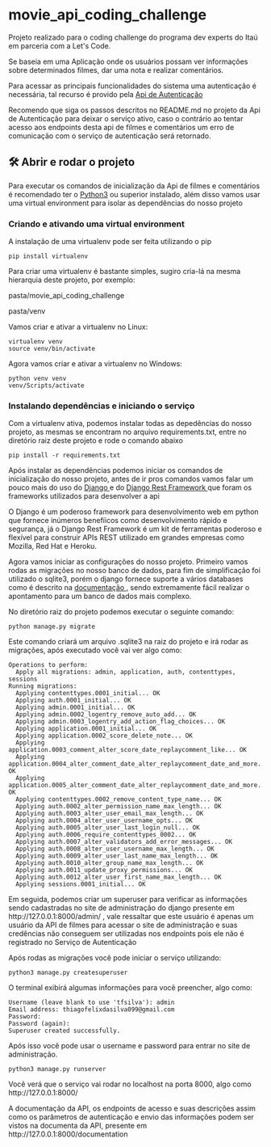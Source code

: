 # movie_api_coding_challenge
<p>Projeto realizado para o coding challenge do programa dev experts do Itaú em parceria com a Let's Code.</p>
<p>Se baseia em uma Aplicação onde os usuários possam ver informações sobre determinados filmes, dar uma nota e realizar comentários.</p>
<p>Para acessar as principais funcionalidades do sistema uma autenticação é necessária, tal recurso é provido pela 
<a href="https://github.com/thiagofelix1/authorization_api_coding_challenge"> Api de Autenticação </a> </p>
<p>Recomendo que siga os passos descritos no 
README.md no projeto da Api de Autenticação para deixar o serviço ativo, caso o contrário ao tentar acesso aos endpoints desta api de filmes e comentários um erro
de comunicação com o serviço de autenticação será retornado.</p>

## 🛠️ Abrir e rodar o projeto
<p>Para executar os comandos de inicialização da Api de filmes e comentários é recomendado ter o 
<a href="https://www.python.org/downloads/">Python3</a> ou superior instalado, além disso vamos usar uma virtual environment para isolar
as dependências do nosso projeto</p>
<h3>Criando e ativando uma virtual environment</h3>
<p> A instalação de uma virtualenv pode ser feita utilizando o pip </p>

```
pip install virtualenv
```
<p>Para criar uma virtualenv é bastante simples, sugiro cria-lá na mesma hierarquia deste projeto, por exemplo:</p>
<p>pasta/movie_api_coding_challenge </p>
<p>pasta/venv</p>
<p>Vamos criar e ativar a virtualenv no Linux:</p>

```
virtualenv venv
source venv/bin/activate
```
<p> Agora vamos criar e ativar a virtualenv no Windows:</p>

```
python venv venv
venv/Scripts/activate

```
<h3>Instalando dependências e iniciando o serviço</h3>
<p>Com a virtualenv ativa, podemos instalar todas as depedências do nosso projeto, as mesmas se encontram no arquivo requirements.txt, entre
no diretório raiz deste projeto e rode o comando abaixo</p>

```
pip install -r requirements.txt
```

<p> Após instalar as dependências podemos iniciar os comandos de inicialização do nosso projeto, antes de ir pros comandos vamos falar um pouco
mais do uso do <a href="https://www.djangoproject.com/"> Django </a> e do <a href="https://www.django-rest-framework.org/"> Django Rest Framework </a> que foram os frameworks utilizados para desenvolver a api</p>
<p>O Django é um poderoso framework para desenvolvimento web em python que fornece inúmeros benefíicos como desenvolvimento rápido e 
segurança, já o Django Rest Framework é um kit de ferramentas poderoso e flexível para construir APIs REST utilizado em grandes empresas 
como Mozilla, Red Hat e Heroku.</p>
<p> Agora vamos iniciar as configurações do nosso projeto. Primeiro vamos rodas as migrações no nosso banco de dados, para fim de simplificação foi
utilizado o sqlite3, porém o django fornece suporte a vários databases como é descrito na 
<a href="https://docs.djangoproject.com/en/4.0/ref/databases/"> documentação </a>, sendo extremamente fácil realizar o apontamento para um banco de 
dados mais complexo.</p>
<p>No diretório raiz do projeto podemos executar o seguinte comando:</p>

```
python manage.py migrate
```
<p> Este comando criará um arquivo .sqlite3 na raiz do projeto e irá rodar as migrações, após executado você vai ver algo como: </p>

```
Operations to perform:
  Apply all migrations: admin, application, auth, contenttypes, sessions
Running migrations:
  Applying contenttypes.0001_initial... OK
  Applying auth.0001_initial... OK
  Applying admin.0001_initial... OK
  Applying admin.0002_logentry_remove_auto_add... OK
  Applying admin.0003_logentry_add_action_flag_choices... OK
  Applying application.0001_initial... OK
  Applying application.0002_score_delete_note... OK
  Applying application.0003_comment_alter_score_date_replaycomment_like... OK
  Applying application.0004_alter_comment_date_alter_replaycomment_date_and_more... OK
  Applying application.0005_alter_comment_date_alter_replaycomment_date_and_more... OK
  Applying contenttypes.0002_remove_content_type_name... OK
  Applying auth.0002_alter_permission_name_max_length... OK
  Applying auth.0003_alter_user_email_max_length... OK
  Applying auth.0004_alter_user_username_opts... OK
  Applying auth.0005_alter_user_last_login_null... OK
  Applying auth.0006_require_contenttypes_0002... OK
  Applying auth.0007_alter_validators_add_error_messages... OK
  Applying auth.0008_alter_user_username_max_length... OK
  Applying auth.0009_alter_user_last_name_max_length... OK
  Applying auth.0010_alter_group_name_max_length... OK
  Applying auth.0011_update_proxy_permissions... OK
  Applying auth.0012_alter_user_first_name_max_length... OK
  Applying sessions.0001_initial... OK
```

<p>Em seguida, podemos criar um superuser para verificar as informações sendo cadastradas no site de administração do django presente em 
http://127.0.0.1:8000/admin/ , vale ressaltar que este usuário é apenas um usuário da API de filmes para acessar o site
de administração e suas credências não conseguem ser 
utilizadas nos endpoints pois ele não é registrado no Serviço de Autenticação </p>

<p>Após rodas as migrações você pode iniciar o serviço utilizando: </p>

```
python3 manage.py createsuperuser
```
<p>O terminal exibirá algumas informações para vocẽ preencher, algo como: </p>

```
Username (leave blank to use 'tfsilva'): admin  
Email address: thiagofelixdasilva099@gmail.com
Password: 
Password (again): 
Superuser created successfully.
```
<p>Após isso você pode usar o username e password para entrar no site de administração.</p>

```
python3 manage.py runserver
```
<p> Você verá que o serviço vai rodar no localhost na porta 8000, algo como http://127.0.0.1:8000/</p>
<p> A documentação da API, os endpoints de acesso e suas descrições assim como os parâmetros de autenticação e envio das informações 
podem ser vistos na documenta da API, presente em http://127.0.0.1:8000/documentation</p>
